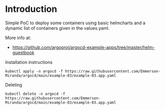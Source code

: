 # Introduction
Simple PoC to deploy some containers using basic helmcharts and a dynamic list of containers given in the values.yaml.

More info at: 
- https://github.com/argoproj/argocd-example-apps/tree/master/helm-guestbook



Installation instructions

```
kubectl apply -n argocd -f https://raw.githubusercontent.com/Emmerson-Miranda/argocd/main/example-03/example-03.app.yaml
```

Deleting

```
kubectl delete -n argocd -f https://raw.githubusercontent.com/Emmerson-Miranda/argocd/main/example-03/example-03.app.yaml
```